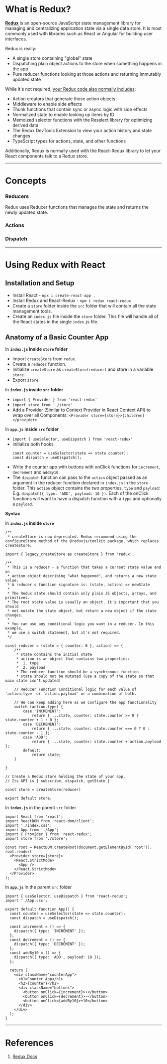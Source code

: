 # What is Redux?
**[Redux](https://redux.js.org/)** is an open-source JavaScript state management library for managing and centralizing application state via a single data store. It is most commonly used with libraries such as React or Angular for building user interfaces.

Redux is really:

- A single store containing "global" state
- Dispatching plain object actions to the store when something happens in the app
- Pure reducer functions looking at those actions and returning immutably updated state

While it's not required, [your Redux code also normally includes](https://redux.js.org/tutorials/fundamentals/part-7-standard-patterns):

- Action creators that generate those action objects
- Middleware to enable side effects
- Thunk functions that contain sync or async logic with side effects
- Normalized state to enable looking up items by ID
- Memoized selector functions with the Reselect library for optimizing derived data
- The Redux DevTools Extension to view your action history and state changes
- TypeScript types for actions, state, and other functions

Additionally, Redux is normally used with the React-Redux library to let your React components talk to a Redux store.

---

# Concepts

### Reducers
Redux uses Reducer functions that manages the state and returns the newly updated state.

### Actions

### Dispatch

---

# Using Redux with React

## Installation and Setup
- Install React - `npx i create-react-app .`
- Install Redux and React-Redux - `npm i redux react-redux`
- Create a `store` folder inside the `src` folder that will contain all the state management tools.
- Create an `index.js` file inside the `store` folder. This file will handle all of the React states in the single `index.`js file.


## Anatomy of a Basic Counter App

In **`index.js` inside `store` folder**
- Import `createStore` from `redux`.
- Create a `reducer` function. 
- Initialize `createStore` as `createStore(reducer)` and store in a variable `store`.
- Export `store`.

In **`index.js` inside `src` folder**
- `import { Provider } from 'react-redux'`
- `import store from './store'` 
- Add a Provider (Similar to Context Provider in React Context API) to wrap over all Components: `<Provider store={store}>{children}</provider>`

In **`app.js` inside `src` folder**
- `import { useSelector, useDispatch } from 'react-redux'`
- Initialize both hooks
    ```
    const counter = useSelector(state => state.counter);
    const dispatch = useDispatch();
    ```
- Write the counter app with buttons with onClick functions for `increment`, `decrement` and `addBy10`.
- The `dispatch` function can pass to the `action` object passed as an argument in the reducer function declared in `index.js` in the `store` folder. This `action` object contains the two properties, `type` and `payload`: E.g. `dispatch({ type: 'ADD', payload: 10 })`. Each of the onClick functions will want to have a dispatch function with a `type` and optionally a `payload`.

**Syntax**

In **`index.js` inside `store`**
```
/**
 * createStore is now deprecated. Redux recommend using the configureStore method of the @reduxjs/toolkit package, which replaces createStore.

import { legacy_createStore as createStore } from 'redux';

/**
 * This is a reducer - a function that takes a current state value and an
 * action object describing "what happened", and returns a new state value.
 * A reducer's function signature is: (state, action) => newState
 *
 * The Redux state should contain only plain JS objects, arrays, and primitives.
 * The root state value is usually an object. It's important that you should
 * not mutate the state object, but return a new object if the state changes.
 *
 * You can use any conditional logic you want in a reducer. In this example,
 * we use a switch statement, but it's not required.
 */

const reducer = (state = { counter: 0 }, action) => {
    /**
     * state contains the initial state
     * action is an object that contains two properties: 
     *  1. type
     *  2. payload
     * The reducer function should be a synchronous function
     * state should not be mutated (use a copy of the state so that main state isn't updated)
    
    // Reducer Function Conditional logic for each value of 'action.type' or 'action.payload' or a combination of both.

    // We can keep adding here as we configure the app functionality
    switch (action.type) {
        case 'INCREMENT':
            return { ...state, counter: state.counter >= 0 ? state.counter + 1 : 0 };
        case 'DECREMENT':
            return { ...state, counter: state.counter === 0 ? 0 : state.counter - 1 };
        case 'ADD': 
            return { ...state, counter: state.counter + action.payload };
        default:
            return state;
    }

}

// Create a Redux store holding the state of your app.
// Its API is { subscribe, dispatch, getState }

const store = createStore(reducer)

export default store;
```

In **`index.js`** in the parent `src` folder
```
import React from 'react';
import ReactDOM from 'react-dom/client';
import './index.css';
import App from './App';
import { Provider } from 'react-redux';
import store from './store';

const root = ReactDOM.createRoot(document.getElementById('root'));
root.render(
  <Provider store={store}>
    <React.StrictMode>
      <App />
    </React.StrictMode>
  </Provider>
);
```

In **`app.js`** in the parent `src` folder
```
import { useSelector, useDispatch } from 'react-redux';
import './App.css';

export default function App() {
  const counter = useSelector(state => state.counter);
  const dispatch = useDispatch();

  const increment = () => {
    dispatch({ type: 'INCREMENT' });
  };
  const decrement = () => {
    dispatch({ type: 'DECREMENT' });
  };
  const addBy10 = () => {
    dispatch({ type: 'ADD', payload: 10 });
  };

  return (
    <div className="counterApp">
      <h1>Counter App</h1>
      <h2>{counter}</h2>
      <div className="buttons">
        <button onClick={increment}>+</button>
        <button onClick={decrement}>-</button>
        <button onClick={addBy10}>+10</button>
      </div>
    </div>
  );
}
```

---

# References
1. [Redux Docs](https://redux.js.org/introduction/getting-started)